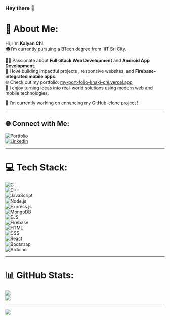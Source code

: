 ### Hey there 👋

# 💫 About Me:
Hi, I'm **Kalyan Ch**!  
🎓I’m currently pursuing a BTech degree from IIIT Sri City.

👨‍💻 Passionate about **Full-Stack Web Development** and **Android App Development**.  
🚀 I love building impactful projects , responsive websites, and **Firebase-integrated mobile apps**.  
🌐 Check out my portfolio: [my-port-folio-khaki-chi.vercel.app](https://my-port-folio-khaki-chi.vercel.app)  
📱 I enjoy turning ideas into real-world solutions using modern web and mobile technologies.




🔧 I’m currently working on enhancing my GitHub-clone project !


---

## 🌐 Connect with Me:
[![Portfolio](https://img.shields.io/badge/Portfolio-%23121011.svg?style=for-the-badge&logo=vercel&logoColor=white)](https://my-port-folio-khaki-chi.vercel.app)  
[![LinkedIn](https://img.shields.io/badge/LinkedIn-%230077B5.svg?style=for-the-badge&logo=linkedin&logoColor=white)](https://www.linkedin.com/in/kalyan021004)  

---

# 💻 Tech Stack:
![C](https://img.shields.io/badge/C-%2300599C.svg?style=for-the-badge&logo=c&logoColor=white)  
![C++](https://img.shields.io/badge/C++-%2300599C.svg?style=for-the-badge&logo=c%2B%2B&logoColor=white)  
![JavaScript](https://img.shields.io/badge/JavaScript-%23F7DF1E.svg?style=for-the-badge&logo=javascript&logoColor=black)  
![Node.js](https://img.shields.io/badge/Node.js-%2343853D.svg?style=for-the-badge&logo=node.js&logoColor=white)  
![Express.js](https://img.shields.io/badge/Express.js-%23000000.svg?style=for-the-badge&logo=express&logoColor=white)  
![MongoDB](https://img.shields.io/badge/MongoDB-%2347A248.svg?style=for-the-badge&logo=mongodb&logoColor=white)  
![EJS](https://img.shields.io/badge/EJS-%23000000.svg?style=for-the-badge&logo=ejs&logoColor=white)  
![Firebase](https://img.shields.io/badge/Firebase-%23039BE5.svg?style=for-the-badge&logo=firebase)  
![HTML](https://img.shields.io/badge/HTML-%23E34F26.svg?style=for-the-badge&logo=html5&logoColor=white)  
![CSS](https://img.shields.io/badge/CSS-%231572B6.svg?style=for-the-badge&logo=css3&logoColor=white)  
![React](https://img.shields.io/badge/React-%2361DAFB.svg?style=for-the-badge&logo=react&logoColor=black)  
![Bootstrap](https://img.shields.io/badge/Bootstrap-%23563D7C.svg?style=for-the-badge&logo=bootstrap&logoColor=white)  
![Arduino](https://img.shields.io/badge/Arduino-%2300979D.svg?style=for-the-badge&logo=arduino&logoColor=white)  

---

# 📊 GitHub Stats:
![](https://github-readme-streak-stats.herokuapp.com/?user=kalyan021004&theme=radical&hide_border=false)<br/>
![](https://github-readme-stats.vercel.app/api/top-langs/?username=kalyan021004&theme=radical&hide_border=false&layout=compact)

---

[![](https://visitcount.itsvg.in/api?id=kalyan021004&icon=0&color=0)](https://visitcount.itsvg.in)
